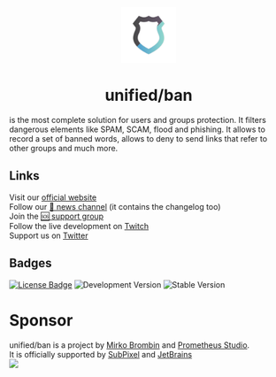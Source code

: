 <div align="center">
  <a href="https://unifiedban.solutions/?ref=github"><img width="100" src="https://raw.githubusercontent.com/unified-ban/Branding/master/Logo/Mercury/mercury-dark.svg" /></a>
  <h1>unified/ban</h1>
</div>

is the most complete solution for users and groups protection. It filters dangerous elements like SPAM, SCAM, flood and phishing. It allows to record a set of banned words, allows to deny to send links that refer to other groups and much more.

## Links
Visit our [official website](https://unifiedban.solutions/)\
Follow our [📣 news channel](https://t.me/unifiedban_news) (it contains the changelog too)\
Join the [🆘 support group](https://t.me/unifiedban_group)\
Follow the live development on [Twitch](https://www.twitch.tv/prometheus_studio/)\
Support us on [Twitter](https://twitter.com/unifiedban/)

## Badges
[![License Badge](https://img.shields.io/badge/license-MPL--2.0-blue)](https://github.com/unified-ban/Terminal/blob/master/LICENSE) ![Development Version](https://img.shields.io/badge/DevVersion-beta.41-blue) ![Stable Version](https://img.shields.io/badge/StableVersion-3.0.0-red)

# Sponsor
unified/ban is a project by [Mirko Brombin](https://mirko.pm/) and [Prometheus Studio](https://www.twitch.tv/prometheus_studio/).\
It is officially supported by [SubPixel](https://subpixel.it) and [JetBrains](https://www.jetbrains.com/?from=unifiedban)\
<a href="https://www.jetbrains.com/?from=unifiedban"><img width="74" src="https://unifiedban.solutions/static/images/jetbrains-logos/jetbrains-variant-4.svg" /></a>

